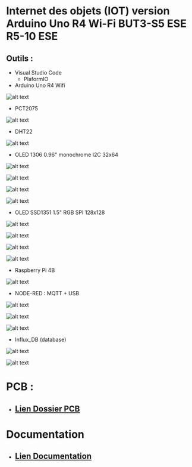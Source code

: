 # Internet des objets (IOT) version Arduino Uno R4 Wi-Fi BUT3-S5 ESE R5-10 ESE 

## Outils : 
- Visual Studio Code
  - PlaformIO
-  Arduino Uno R4 Wifi

![alt text](Photos/Arduino.png)

   -  PCT2075
  
![alt text](Photos/PCT2075.png)

   -  DHT22
  
![alt text](Photos/DHT22.png)

   -  OLED 1306 0.96" monochrome I2C 32x64
  
![alt text](Photos/oled_mono.png)

![alt text](Photos/oled_mono_widget_temp.png)

![alt text](Photos/oled_mono_widget_Dewpoint.png)

![alt text](Photos/oled_mono_widget_Humidity.png)

   -  OLED SSD1351 1.5" RGB SPI 128x128
  
![alt text](Photos/oled_RGB.png)

![alt text](Photos/oled_RGB_widget_temp.png)

![alt text](Photos/oled_RGB_widget_Dewpoint.png)

![alt text](Photos/oled_RGB_widget_Humidity.png)

-  Raspberry Pi 4B

![alt text](Photos/PI4.png)

   -  NODE-RED : MQTT + USB
  
  ![alt text](Photos/Nodered_rep.png)

  ![alt text](Photos/Nodered_flow.png)

  ![alt text](Photos/Nodered.png)


   -  Influx_DB (database)

  ![alt text](Photos/influxdb.png)


![alt text](Photos/Structure.png)

# PCB :
 - ## [Lien Dossier PCB](PCB_Proteus)

# Documentation
- ## [Lien Documentation](https://github.com/A-s-a-d/IOT_Arduino_Raspberry_PI/blob/main/Documentation/Compte-rendu-Syst%C3%A8me-IoT-Connect%C3%A9.pdf)
